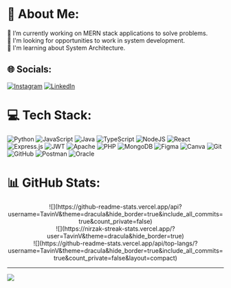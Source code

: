 # 💫 About Me:
🔭 I’m currently working on MERN stack applications to solve problems.<br>👀 I'm looking for opportunities to work in system development.<br>🌱 I'm learning about System Architecture.


## 🌐 Socials:
[![Instagram](https://img.shields.io/badge/Instagram-%23E4405F.svg?logo=Instagram&logoColor=white)](https://instagram.com/tavinvinicius) [![LinkedIn](https://img.shields.io/badge/LinkedIn-%230077B5.svg?logo=linkedin&logoColor=white)](https://linkedin.com/in/otavioviniciusflauzino) 

# 💻 Tech Stack:
![Python](https://img.shields.io/badge/python-3670A0?style=flat-square&logo=python&logoColor=ffdd54) ![JavaScript](https://img.shields.io/badge/javascript-%23323330.svg?style=flat-square&logo=javascript&logoColor=%23F7DF1E) ![Java](https://img.shields.io/badge/java-%23ED8B00.svg?style=flat-square&logo=openjdk&logoColor=white) ![TypeScript](https://img.shields.io/badge/typescript-%23007ACC.svg?style=flat-square&logo=typescript&logoColor=white) ![NodeJS](https://img.shields.io/badge/node.js-6DA55F?style=flat-square&logo=node.js&logoColor=white) ![React](https://img.shields.io/badge/react-%2320232a.svg?style=flat-square&logo=react&logoColor=%2361DAFB) ![Express.js](https://img.shields.io/badge/express.js-%23404d59.svg?style=flat-square&logo=express&logoColor=%2361DAFB) ![JWT](https://img.shields.io/badge/JWT-black?style=flat-square&logo=JSON%20web%20tokens) ![Apache](https://img.shields.io/badge/apache-%23D42029.svg?style=flat-square&logo=apache&logoColor=white) ![PHP](https://img.shields.io/badge/php-%23777BB4.svg?style=flat-square&logo=php&logoColor=white) ![MongoDB](https://img.shields.io/badge/MongoDB-%234ea94b.svg?style=flat-square&logo=mongodb&logoColor=white) ![Figma](https://img.shields.io/badge/figma-%23F24E1E.svg?style=flat-square&logo=figma&logoColor=white) ![Canva](https://img.shields.io/badge/Canva-%2300C4CC.svg?style=flat-square&logo=Canva&logoColor=white) ![Git](https://img.shields.io/badge/git-%23F05033.svg?style=flat-square&logo=git&logoColor=white) ![GitHub](https://img.shields.io/badge/github-%23121011.svg?style=flat-square&logo=github&logoColor=white) ![Postman](https://img.shields.io/badge/Postman-FF6C37?style=flat-square&logo=postman&logoColor=white) ![Oracle](https://img.shields.io/badge/Oracle-F80000?style=flat-square&logo=oracle&logoColor=white)
# 📊 GitHub Stats:
<center>
  ![](https://github-readme-stats.vercel.app/api?username=TavinV&theme=dracula&hide_border=true&include_all_commits=true&count_private=false)<br/>
  ![](https://nirzak-streak-stats.vercel.app/?user=TavinV&theme=dracula&hide_border=true)<br/>
  ![](https://github-readme-stats.vercel.app/api/top-langs/?username=TavinV&theme=dracula&hide_border=true&include_all_commits=true&count_private=false&layout=compact)
</center>

---
[![](https://visitcount.itsvg.in/api?id=TavinV&icon=0&color=0)](https://visitcount.itsvg.in)

<!-- Proudly created with GPRM ( https://gprm.itsvg.in ) -->
